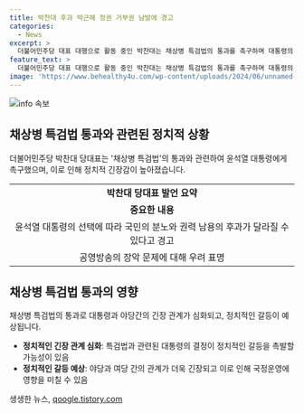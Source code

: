 ```yaml
---
title: 박찬대 후과 박근혜 정권 거부권 남발에 경고
categories:
  - News
excerpt: >
  더불어민주당 대표 대행으로 활동 중인 박찬대는 채상병 특검법의 통과를 촉구하며 대통령의 선택에 달렸다고 강조했다. 또한, 정권의 재의요구권 행사로 특검법이 국회에 재도입될 것으로 예상되며, 민의힘은 대통령에게 거부권 행사를 제안할 예정이라고 전했다. 이에 대해 박 대행은 국민의 기대를 저버리지 말라며 대통령을 압박하고, 방송통신위원장 후보자에 대한 우려도 피력했다.
feature_text: >
  더불어민주당 대표 대행으로 활동 중인 박찬대는 채상병 특검법의 통과를 촉구하며 대통령의 선택에 달렸다고 강조했다. 또한, 정권의 재의요구권 행사로 특검법이 국회에 재도입될 것으로 예상되며, 민의힘은 대통령에게 거부권 행사를 제안할 예정이라고 전했다. 이에 대해 박 대행은 국민의 기대를 저버리지 말라며 대통령을 압박하고, 방송통신위원장 후보자에 대한 우려도 피력했다.
image: 'https://www.behealthy4u.com/wp-content/uploads/2024/06/unnamed-file.png'
---
```


<p><img src="https://www.behealthy4u.com/wp-content/uploads/2024/06/unnamed-file.png" alt="info 속보" /></p>

<h2 data-ke-size="size26">채상병 특검법 통과와 관련된 정치적 상황</h2>

<p data-ke-size="size16">더불어민주당 박찬대 당대표는 '채상병 특검법'의 통과와 관련하여 윤석열 대통령에게 촉구했으며, 이로 인해 정치적 긴장감이 높아졌습니다.</p>

<table>
  <tr>
    <td style="text-align: center; height: 17px;"><b>박찬대 당대표 발언 요약</b></td>
  </tr>
  <tr>
    <td style="text-align: center; height: 17px;"><b>중요한 내용</b></td>
  </tr>
  <tr>
    <td style="text-align: center; height: 17px;">윤석열 대통령의 선택에 따라 국민의 분노와 권력 남용의 후과가 달라질 수 있다고 경고</td>
  </tr>
  <tr>
    <td style="text-align: center; height: 17px;">공영방송의 장악 문제에 대해 우려 표명</td>
  </tr>
</table>

<h2 data-ke-size="size26">채상병 특검법 통과의 영향</h2>

<p data-ke-size="size16">채상병 특검법의 통과로 대통령과 야당간의 긴장 관계가 심화되고, 정치적인 갈등이 예상됩니다.</p>

<ul>
  <li><b>정치적인 긴장 관계 심화</b>: 특검법과 관련된 대통령의 결정이 정치적인 갈등을 촉발할 가능성이 있음</li>
  <li><b>정치적인 갈등 예상</b>: 야당과 여당 간의 관계가 더욱 긴장되고 이로 인해 국정운영에 영향을 미칠 수 있음</li>
</ul>
생생한 뉴스, <a href="https://qoogle.tistory.com" rel="dofollow">qoogle.tistory.com</a>


